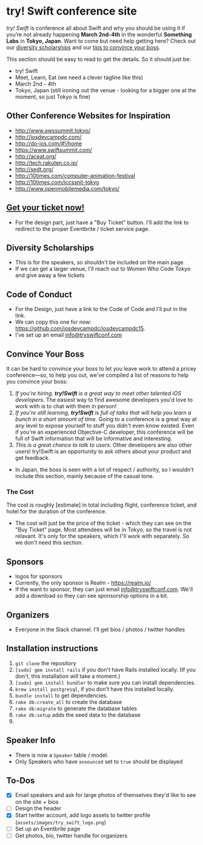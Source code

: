 # try! Swift conference site
_try! Swift_ is conference all about Swift and why you should be using it if you’re not already happening **March 2nd-4th** in the wonderful **Something Labs** in **Tokyo, Japan**. Want to come but need help getting here? Check out our [diversity scholarships]() and our [tips to convince your boss]().

This section should be easy to read to get the details. So it should just be: 

* try! Swift
* Meet, Learn, Eat (we need a clever tagline like this)
* March 2nd - 4th
* Tokyo, Japan (still ironing out the venue - looking for a bigger one at the moment, so just Tokyo is fine)

## Other Conference Websites for Inspiration

* http://www.awssummit.tokyo/
* http://iosdevcampdc.com/
* http://do-ios.com/#!/home
* https://www.swiftsummit.com/
* http://aceat.org/ 
* http://tech.rakuten.co.jp/
* http://sedt.org/
* http://10times.com/computer-animation-festival
* http://10times.com/iccssnit-tokyo
* http://www.openmobilemedia.com/tokyo/

## [Get your ticket now!]()
* For the design part, just have a "Buy Ticket" button. I'll add the link to redirect to the proper Eventbrite / ticket service page. 

## Diversity Scholarships

* This is for the speakers, so shouldn't be included on the main page. 
* If we can get a larger venue, I'll reach out to Women Who Code Tokyo and give away a few tickets

## Code of Conduct

* For the Design, just have a link to the Code of Code and I'll put in the link. 
* We can copy this one for now: https://github.com/iosdevcampdc/iosdevcampdc15. 
* I've set up an email info@tryswiftconf.com



## Convince Your Boss
It can be hard to convince your boss to let you leave work to attend a pricey conference—so, to help you out, we've compiled a list of reasons to help you convince your boss:

1. _If you're hiring, **try!Swift** is a great way to meet other talented iOS developers._ The easiest way to find awesome developers you'd love to work with is to chat with them in person!
2. _If you're still learning, **try!Swift** is full of talks that will help you learn a bunch in a short amount of time._ Going to a conference is a great way at any level to expose yourself to stuff you didn't even know existed. Even if you're an experienced Objective-C developer, this conference will be full of Swift information that will be informative and interesting.
3. _This is a great chance to talk to users._ Other developers are also other users! try!Swift is an opportunity to ask others about your product and get feedback.

* In Japan, the boss is seen with a lot of respect / authority, so I wouldn't include this section, mainly because of the casual tone. 

### The Cost
The cost is roughly [estimate] in total including flight, conference ticket, and hotel for the duration of the conference. 

* The cost will just be the price of the ticket - which they can see on the "Buy Ticket" page. Most attendees will be in Tokyo, so the travel is not relavant. It's only for the speakers, which I"ll work with separately. So we don't need this section. 

## Sponsors
* logos for sponsors
* Currently, the only sponsor is Realm - https://realm.io/
* If the want to sponsor, they can just email info@tryswiftconf.com. We'll add a download so they can see sponsorship options in a bit.

## Organizers
* Everyone in the Slack channel. I'll get bios / photos / twitter handles 

## Installation instructions
1. ```git clone``` the repository
2. ```[sudo] gem install rails``` if you don't have Rails installed locally. (If you don't, this installation will take a moment.)
3. ```[sudo] gem install bundler``` to make sure you can install dependencies.
4. ```brew install postgresql```, if you don't have this installed locally.
5. ```bundle install``` to get dependencies.
6. ```rake db:create_all``` to create the database
7. ```rake db:migrate``` to generate the database tables
8. ```rake db:setup``` adds the seed data to the database
9. 


## Speaker Info
* There is now a `Speaker` table / model. 
* Only Speakers who have `announced` set to `true` should be displayed 

## To-Dos
- [X] Email speakers and ask for large photos of themselves they'd like to see on the site + bios 
- [ ] Design the header
- [X] Start twitter account, add logo assets to twitter profile (```assets/images/try_swift_logo.png```)
- [ ] Set up an Eventbrite page 
- [ ] Get photos, bio, twitter handle for organizers
